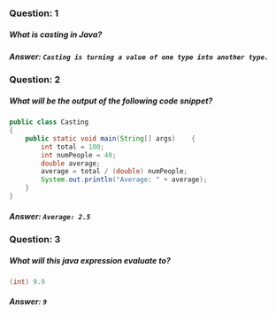 ### Question: 1
##### What is casting in Java?

##### Answer: `Casting is turning a value of one type into another type.`

### Question: 2
##### What will be the output of the following code snippet?
```java
public class Casting
{
    public static void main(String[] args)    {
        int total = 100;
        int numPeople = 40;
        double average;
        average = total / (double) numPeople;
        System.out.println("Average: " + average);
    }
}
```

##### Answer: `Average: 2.5`

### Question: 3
##### What will this java expression evaluate to?
```java
(int) 9.9
```

##### Answer: `9`